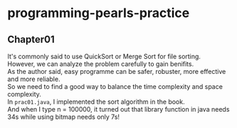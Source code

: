 programming-pearls-practice
===========================
Chapter01
---------
It's commonly said to use QuickSort or Merge Sort for file sorting.  
However, we can analyze the problem carefully to gain benifits.  
As the author said, easy programme can be safer, robuster, more effective and more reliable.  
So we need to find a good way to balance the time complexity and space complexity.  
In `prac01.java`, I implemented the sort algorithm in the book.  
And when I type n = 100000, it turned out that library function in java needs 34s while using bitmap needs only 7s!  

